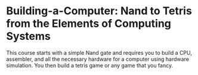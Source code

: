 # Building-a-Computer: Nand to Tetris from the Elements of Computing Systems
This course starts with a simple Nand gate and requires you to build a CPU, assembler, and all the 
necessary hardware for a computer using hardware simulation. You then build a tetris game or any
game that you fancy. 
